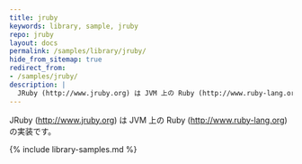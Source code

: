 ```yaml
---
title: jruby
keywords: library, sample, jruby
repo: jruby
layout: docs
permalink: /samples/library/jruby/
hide_from_sitemap: true
redirect_from:
- /samples/jruby/
description: |
  JRuby (http://www.jruby.org) は JVM 上の Ruby (http://www.ruby-lang.org) の実装です。
---
```


JRuby (http://www.jruby.org) は JVM 上の Ruby (http://www.ruby-lang.org) の実装です。


{% include library-samples.md %}
